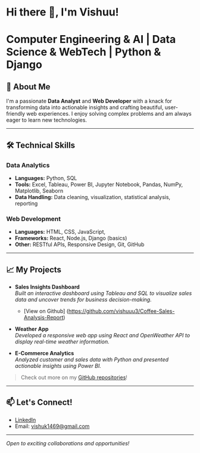 # Hi there 👋, I'm Vishuu!

# Computer Engineering & AI | Data Science & WebTech | Python & Django

## 🚀 About Me
I'm a passionate **Data Analyst** and **Web Developer** with a knack for transforming data into actionable insights and crafting beautiful, user-friendly web experiences. I enjoy solving complex problems and am always eager to learn new technologies.

---

## 🛠️ Technical Skills

### Data Analytics
- **Languages:** Python,  SQL
- **Tools:** Excel, Tableau, Power BI, Jupyter Notebook, Pandas, NumPy, Matplotlib, Seaborn
- **Data Handling:** Data cleaning, visualization, statistical analysis, reporting

### Web Development
- **Languages:** HTML, CSS, JavaScript, 
- **Frameworks:** React, Node.js, Django (basics)
- **Other:** RESTful APIs, Responsive Design, Git, GitHub

---

## 📈 My Projects

- **Sales Insights Dashboard**  
  *Built an interactive dashboard using Tableau and SQL to visualize sales data and uncover trends for business decision-making.*
  - [View on Github] (https://github.com/vishuuu3/Coffee-Sales-Analysis-Report)
  
- **Weather App**  
  *Developed a responsive web app using React and OpenWeather API to display real-time weather information.*
- **E-Commerce Analytics**  
  *Analyzed customer and sales data with Python and presented actionable insights using Power BI.*

> Check out more on my [GitHub repositories](https://github.com/vishuuu3?tab=repositories)!

---

## 📫 Let's Connect!
- [LinkedIn](https://www.linkedin.com/in/vishu381)
- Email: vishuk1469@gmail.com

---

*Open to exciting collaborations and opportunities!*
